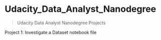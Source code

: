 # Udacity_Data_Analyst_Nanodegree
> Udacity Data Analyst Nanodegree Projects

Project 1: Investigate a Dataset notebook file

